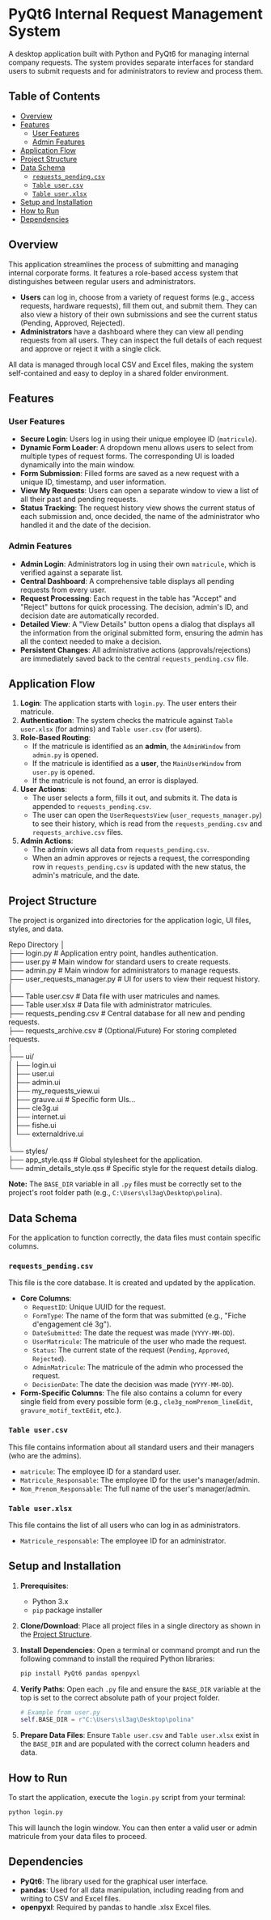 # PyQt6 Internal Request Management System

A desktop application built with Python and PyQt6 for managing internal company requests. The system provides separate interfaces for standard users to submit requests and for administrators to review and process them.

## Table of Contents
- [Overview](#overview)
- [Features](#features)
  - [User Features](#user-features)
  - [Admin Features](#admin-features)
- [Application Flow](#application-flow)
- [Project Structure](#project-structure)
- [Data Schema](#data-schema)
  - [`requests_pending.csv`](#requests_pendingcsv)
  - [`Table user.csv`](#table-usercsv)
  - [`Table user.xlsx`](#table-userxlsx)
- [Setup and Installation](#setup-and-installation)
- [How to Run](#how-to-run)
- [Dependencies](#dependencies)

## Overview

This application streamlines the process of submitting and managing internal corporate forms. It features a role-based access system that distinguishes between regular users and administrators.

- **Users** can log in, choose from a variety of request forms (e.g., access requests, hardware requests), fill them out, and submit them. They can also view a history of their own submissions and see the current status (Pending, Approved, Rejected).
- **Administrators** have a dashboard where they can view all pending requests from all users. They can inspect the full details of each request and approve or reject it with a single click.

All data is managed through local CSV and Excel files, making the system self-contained and easy to deploy in a shared folder environment.

## Features

### User Features

*   **Secure Login**: Users log in using their unique employee ID (`matricule`).
*   **Dynamic Form Loader**: A dropdown menu allows users to select from multiple types of request forms. The corresponding UI is loaded dynamically into the main window.
*   **Form Submission**: Filled forms are saved as a new request with a unique ID, timestamp, and user information.
*   **View My Requests**: Users can open a separate window to view a list of all their past and pending requests.
*   **Status Tracking**: The request history view shows the current status of each submission and, once decided, the name of the administrator who handled it and the date of the decision.

### Admin Features

*   **Admin Login**: Administrators log in using their own `matricule`, which is verified against a separate list.
*   **Central Dashboard**: A comprehensive table displays all pending requests from every user.
*   **Request Processing**: Each request in the table has "Accept" and "Reject" buttons for quick processing. The decision, admin's ID, and decision date are automatically recorded.
*   **Detailed View**: A "View Details" button opens a dialog that displays all the information from the original submitted form, ensuring the admin has all the context needed to make a decision.
*   **Persistent Changes**: All administrative actions (approvals/rejections) are immediately saved back to the central `requests_pending.csv` file.

## Application Flow

1.  **Login**: The application starts with `login.py`. The user enters their matricule.
2.  **Authentication**: The system checks the matricule against `Table user.xlsx` (for admins) and `Table user.csv` (for users).
3.  **Role-Based Routing**:
    *   If the matricule is identified as an **admin**, the `AdminWindow` from `admin.py` is opened.
    *   If the matricule is identified as a **user**, the `MainUserWindow` from `user.py` is opened.
    *   If the matricule is not found, an error is displayed.
4.  **User Actions**:
    *   The user selects a form, fills it out, and submits it. The data is appended to `requests_pending.csv`.
    *   The user can open the `UserRequestsView` (`user_requests_manager.py`) to see their history, which is read from the `requests_pending.csv` and `requests_archive.csv` files.
5.  **Admin Actions**:
    *   The admin views all data from `requests_pending.csv`.
    *   When an admin approves or rejects a request, the corresponding row in `requests_pending.csv` is updated with the new status, the admin's matricule, and the date.

## Project Structure

The project is organized into directories for the application logic, UI files, styles, and data.

Repo Directory
│  
├── login.py  # Application entry point, handles authentication.  
├── user.py  # Main window for standard users to create requests.  
├── admin.py  # Main window for administrators to manage requests.  
├── user_requests_manager.py  # UI for users to view their request history.  
│  
├── Table user.csv  # Data file with user matricules and names.  
├── Table user.xlsx  # Data file with administrator matricules.  
├── requests_pending.csv  # Central database for all new and pending requests.  
├── requests_archive.csv  # (Optional/Future) For storing completed requests.  
│  
├── ui/  
│   ├── login.ui  
│   ├── user.ui  
│   ├── admin.ui  
│   ├── my_requests_view.ui  
│   ├── grauve.ui  # Specific form UIs...  
│   ├── cle3g.ui  
│   ├── internet.ui  
│   ├── fishe.ui  
│   └── externaldrive.ui  
│  
└── styles/  
    ├── app_style.qss  # Global stylesheet for the application.  
    └── admin_details_style.qss  # Specific style for the request details dialog.  


**Note:** The `BASE_DIR` variable in all `.py` files must be correctly set to the project's root folder path (e.g., `C:\Users\sl3ag\Desktop\polina`).

## Data Schema

For the application to function correctly, the data files must contain specific columns.

### `requests_pending.csv`
This file is the core database. It is created and updated by the application.
*   **Core Columns**:
    *   `RequestID`: Unique UUID for the request.
    *   `FormType`: The name of the form that was submitted (e.g., "Fiche d'engagement clé 3g").
    *   `DateSubmitted`: The date the request was made (`YYYY-MM-DD`).
    *   `UserMatricule`: The matricule of the user who made the request.
    *   `Status`: The current state of the request (`Pending`, `Approved`, `Rejected`).
    *   `AdminMatricule`: The matricule of the admin who processed the request.
    *   `DecisionDate`: The date the decision was made (`YYYY-MM-DD`).
*   **Form-Specific Columns**: The file also contains a column for every single field from every possible form (e.g., `cle3g_nomPrenom_lineEdit`, `gravure_motif_textEdit`, etc.).

### `Table user.csv`
This file contains information about all standard users and their managers (who are the admins).
*   `matricule`: The employee ID for a standard user.
*   `Matricule_Responsable`: The employee ID for the user's manager/admin.
*   `Nom_Prenom_Responsable`: The full name of the user's manager/admin.

### `Table user.xlsx`
This file contains the list of all users who can log in as administrators.
*   `Matricule_responsable`: The employee ID for an administrator.

## Setup and Installation

1.  **Prerequisites**:
    *   Python 3.x
    *   `pip` package installer

2.  **Clone/Download**: Place all project files in a single directory as shown in the [Project Structure](#project-structure).

3.  **Install Dependencies**: Open a terminal or command prompt and run the following command to install the required Python libraries:
    ```sh
    pip install PyQt6 pandas openpyxl
    ```

4.  **Verify Paths**: Open each `.py` file and ensure the `BASE_DIR` variable at the top is set to the correct absolute path of your project folder.
    ```python
    # Example from user.py
    self.BASE_DIR = r"C:\Users\sl3ag\Desktop\polina"
    ```

5.  **Prepare Data Files**: Ensure `Table user.csv` and `Table user.xlsx` exist in the `BASE_DIR` and are populated with the correct column headers and data.

## How to Run

To start the application, execute the `login.py` script from your terminal:

```sh
python login.py
```
This will launch the login window. You can then enter a valid user or admin matricule from your data files to proceed.

## Dependencies

- **PyQt6**: The library used for the graphical user interface.
- **pandas**: Used for all data manipulation, including reading from and writing to CSV and Excel files.
- **openpyxl**: Required by pandas to handle .xlsx Excel files.
